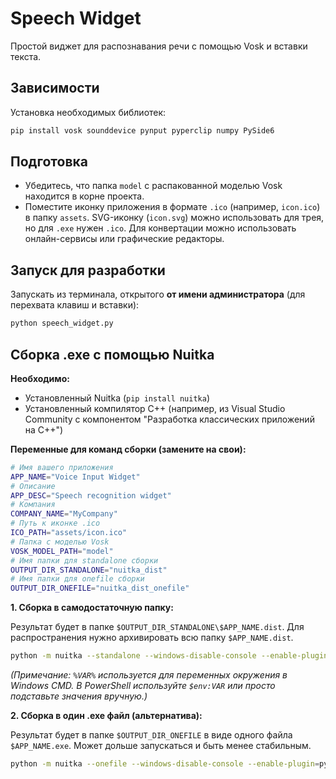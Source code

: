 # Speech Widget

Простой виджет для распознавания речи с помощью Vosk и вставки текста.

## Зависимости

Установка необходимых библиотек:
```bash
pip install vosk sounddevice pynput pyperclip numpy PySide6
```

## Подготовка

*   Убедитесь, что папка `model` с распакованной моделью Vosk находится в корне проекта.
*   Поместите иконку приложения в формате `.ico` (например, `icon.ico`) в папку `assets`. SVG-иконку (`icon.svg`) можно использовать для трея, но для `.exe` нужен `.ico`. Для конвертации можно использовать онлайн-сервисы или графические редакторы.

## Запуск для разработки

Запускать из терминала, открытого **от имени администратора** (для перехвата клавиш и вставки):
```bash
python speech_widget.py
```

## Сборка .exe с помощью Nuitka

**Необходимо:**
*   Установленный Nuitka (`pip install nuitka`)
*   Установленный компилятор C++ (например, из Visual Studio Community с компонентом "Разработка классических приложений на C++")

**Переменные для команд сборки (замените на свои):**
```bash
# Имя вашего приложения
APP_NAME="Voice Input Widget"
# Описание
APP_DESC="Speech recognition widget"
# Компания
COMPANY_NAME="MyCompany"
# Путь к иконке .ico
ICO_PATH="assets/icon.ico"
# Папка с моделью Vosk
VOSK_MODEL_PATH="model"
# Имя папки для standalone сборки
OUTPUT_DIR_STANDALONE="nuitka_dist"
# Имя папки для onefile сборки
OUTPUT_DIR_ONEFILE="nuitka_dist_onefile"
```

**1. Сборка в самодостаточную папку:**

Результат будет в папке `$OUTPUT_DIR_STANDALONE\$APP_NAME.dist`. Для распространения нужно архивировать всю папку `$APP_NAME.dist`.
```bash
python -m nuitka --standalone --windows-disable-console --enable-plugin=pyside6 --enable-plugin=numpy --include-data-dir=%VOSK_MODEL_PATH%=%VOSK_MODEL_PATH% --output-dir=%OUTPUT_DIR_STANDALONE% --windows-icon-from-ico=%ICO_PATH% --product-name="%APP_NAME%" --file-description="%APP_DESC%" --company-name="%COMPANY_NAME%" --output-filename="%APP_NAME%.exe" speech_widget.py
```
*(Примечание: `%VAR%` используется для переменных окружения в Windows CMD. В PowerShell используйте `$env:VAR` или просто подставьте значения вручную.)*

**2. Сборка в один .exe файл (альтернатива):**

Результат будет в папке `$OUTPUT_DIR_ONEFILE` в виде одного файла `$APP_NAME.exe`. Может дольше запускаться и быть менее стабильным.
```bash
python -m nuitka --onefile --windows-disable-console --enable-plugin=pyside6 --enable-plugin=numpy --include-data-dir=%VOSK_MODEL_PATH%=%VOSK_MODEL_PATH% --output-dir=%OUTPUT_DIR_ONEFILE% --windows-icon-from-ico=%ICO_PATH% --product-name="%APP_NAME%" --file-description="%APP_DESC%" --company-name="%COMPANY_NAME%" --output-filename="%APP_NAME%.exe" speech_widget.py
```
